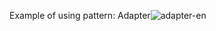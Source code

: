 Example of using pattern: Adapter![adapter-en](https://github.com/user-attachments/assets/31c2edd7-214b-4e4d-bc0e-fb4f8f4d09b6)
